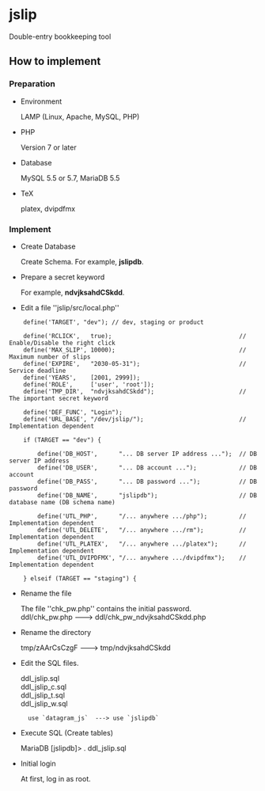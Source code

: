 # jslip
Double-entry bookkeeping tool

## How to implement

### Preparation

* Environment

	LAMP (Linux, Apache, MySQL, PHP)

* PHP

	Version 7 or later

* Database

	MySQL 5.5 or 5.7, MariaDB 5.5

* TeX

	platex, dvipdfmx

### Implement

* Create Database

	Create Schema. For example, **jslipdb**.

* Prepare a secret keyword

	For example, **ndvjksahdCSkdd**.

* Edit a file ''jslip/src/local.php''

```
	define('TARGET', "dev"); // dev, staging or product

	define('RCLICK',   true);                                    // Enable/Disable the right click
	define('MAX_SLIP', 10000);                                   // Maximum number of slips
	define('EXPIRE',   "2030-05-31");                            // Service deadline
	define('YEARS',    [2001, 2999]);
	define('ROLE',     ['user', 'root']);
	define('TMP_DIR',  "ndvjksahdCSkdd");                        // The important secret keyword

	define('DEF_FUNC', "Login");
	define('URL_BASE', "/dev/jslip/");                           // Implementation dependent

	if (TARGET == "dev") {

	    define('DB_HOST',      "... DB server IP address ...");  // DB server IP address
	    define('DB_USER',      "... DB account ...");            // DB account
	    define('DB_PASS',      "... DB password ...");           // DB password
	    define('DB_NAME',      "jslipdb");                       // DB database name (DB schema name)

	    define('UTL_PHP',      "/... anywhere .../php");         // Implementation dependent
	    define('UTL_DELETE',   "/... anywhere .../rm");          // Implementation dependent
	    define('UTL_PLATEX',   "/... anywhere .../platex");      // Implementation dependent
	    define('UTL_DVIPDFMX', "/... anywhere .../dvipdfmx");    // Implementation dependent

	} elseif (TARGET == "staging") {
```

* Rename the file

	The file ''chk_pw.php'' contains the initial password.  
	ddl/chk_pw.php  --->  ddl/chk_pw_ndvjksahdCSkdd.php

* Rename the directory

	tmp/zAArCsCzgF  --->  tmp/ndvjksahdCSkdd

* Edit the SQL files.

	ddl_jslip.sql  
	ddl_jslip_c.sql  
	ddl_jslip_t.sql  
	ddl_jslip_w.sql

		use `datagram_js`  ---> use `jslipdb`

* Execute SQL (Create tables)

	MariaDB [jslipdb]> \. ddl_jslip.sql

* Initial login

	At first, log in as root.
